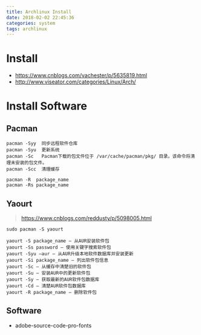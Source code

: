 ```yaml
---
title: Archlinux Install
date: 2018-02-02 22:45:36
categories: system
tags: archlinux
---
```

# Install
- https://www.cnblogs.com/vachester/p/5635819.html
- http://www.viseator.com/categories/Linux/Arch/

<!-- more -->


# Install Software
## Pacman
```
pacman -Syy  同步远程软件仓库
pacman -Syu  更新系统
pacman -Sc   Pacman下载的包文件位于 /var/cache/pacman/pkg/ 目录。该命令将清理未安装的包文件。
pacman -Scc  清理缓存

pacman -R  package_name
pacman -Rs package_name
```
## Yaourt
> https://www.cnblogs.com/reddusty/p/5098005.html
```
sudo pacman -S yaourt
```

```
yaourt -S package_name – 从AUR安装软件包
yaourt -Ss password – 使用关键字搜索软件包
yaourt -Syu –aur – 从AUR升级本地软件数据库并安装更新
yaourt -Si package_name – 列出软件包信息
yaourt -Sc – 从缓存中清楚旧的软件包
yaourt -Su – 安装AUR中的更新软件包
yaourt -Sy – 获取最新的AUR软件包数据库
yaourt -Cd – 清楚AUR软件包数据库
yaourt -R package_name – 删除软件包
```
## Software
- adobe-source-code-pro-fonts
